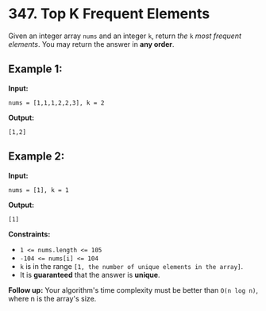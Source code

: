 # 347. Top K Frequent Elements


Given an integer array `nums` and an integer `k`, return _the_ `k` _most frequent elements_. You may return the answer in **any order**.

## **Example 1:**

**Input:** 

    nums = [1,1,1,2,2,3], k = 2
**Output:** 

    [1,2]
## **Example 2:**

**Input:** 

    nums = [1], k = 1
**Output:** 

    [1]

**Constraints:**

*   `1 <= nums.length <= 105`
*   `-104 <= nums[i] <= 104`
*   `k` is in the range `[1, the number of unique elements in the array]`.
*   It is **guaranteed** that the answer is **unique**.

**Follow up:** Your algorithm's time complexity must be better than `O(n log n)`, where n is the array's size.